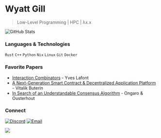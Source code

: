 # Wyatt Gill

> Low-Level Programming | HPC | λx.x

<!-- ![intro](https://github.com/user-attachments/assets/047f1da7-b826-4779-96c3-460235780171) -->

<!-- [![Top Langs](https://github-readme-stats.vercel.app/api/top-langs/?username=wyattgill9&theme=tokyonight&hide_border=true&hide=issues&count_private=true)](https://github.com/anuraghazra/github-readme-stats) -->
![GitHub Stats](https://github-readme-stats.vercel.app/api?username=wyattgill9&show_icons=true&theme=tokyonight&hide_border=true&hide=issues&count_private=true)

### Languages & Technologies
`Rust` `C++` `Python` `Nix` `Linux` `Git` `Docker`

### Favorite Papers
- [Interaction Combinators](https://www.google.com/url?sa=t&source=web&rct=j&opi=89978449&url=https://www.sciencedirect.com/science/article/pii/S0890540197926432/pdf%3Fmd5%3D30965cec6dd7605a865bbec4076f65e4%26pid%3D1-s2.0-S0890540197926432-main.pdf&ved=2ahUKEwiKiLLnzsKNAxVtkO4BHeEUL-cQFnoECAoQAQ&usg=AOvVaw0yzy07VkWVoJu4XSqaOqj3) - Yves Lafont
- [A Next-Generation Smart Contract & Decentralized Application Platform](https://blockchainlab.com/pdf/Ethereum_white_paper-a_next_generation_smart_contract_and_decentralized_application_platform-vitalik-buterin.pdf) - Vitalik Buterin
- [In Search of an Understandable Consensus Algorithm](https://raft.github.io/raft.pdf) - Ongaro & Ousterhout
 
### Connect
[![Discord](https://img.shields.io/badge/Discord-5865F2?style=flat&logo=discord)](https://discord.gg/wDNT2d4Zea)
[![Email](https://img.shields.io/badge/Email-D14836?style=flat&logo=gmail)](mailto:wyattgill01@outlook.com)
<!-- [![Portfolio](https://img.shields.io/badge/Portfolio-000?style=flat&logo=vercel)](https://portfolio-website-9asx-wyatt-gills-projects.vercel.app/) -->
![](https://komarev.com/ghpvc/?username=wyattgill9&style=flat-square)
